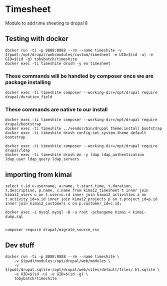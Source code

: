 # Timesheet

Module to add time sheeting to drupal 8

## Testing with docker

    docker run -ti -p 8888:8888 --rm --name timeshite -v $(pwd):/opt/drupal/web/modules/custom/timesheet -e UID=$(id -u) -e GID=$(id -g) tobybatch/timeshite
    docker exec -ti timeshite drush -y en timesheet

### These commands will be handled by composer once we are package installing

    docker exec -ti timeshite composer --working-dir=/opt/drupal require drupal/duration_field

### These commands are native to our install

    docker exec -ti timeshite composer --working-dir=/opt/drupal require drupal/bootstrap
    docker exec -ti timeshite ../vendor/bin/drupal theme:install bootstrap
    docker exec -ti timeshite drush config-set system.theme default bootstrap

    docker exec -ti timeshite composer --working-dir=/opt/drupal require drupal/ldap
    docker exec -ti timeshite drush en -y ldap ldap_authentication ldap_user ldap_query ldap_servers


## importing from kimai

    select t.id u.username, a.name, t.start_time, t.duration, t.description, p.name, c.name from kimai2_timesheet t inner join kimai2_users u on t.user=u.id inner join kimai2_activities a on t.activity_id=a.id inner join kimai2_projects p on t.project_id=p.id inner join kimai2_customers c on p.customer_id=c.id;

    docker exec -i mysql mysql -B -u root -pchangeme kimai < kimai-dump.sql


    composer require drupal/migrate_source_csv
 
## Dev stuff

    docker run -ti -p 8888:8888 --rm --name timeshite \
        -v $(pwd)/modules:/opt/drupal/web/modules \
        -v $(pwd)/drupal.sqlite:/opt/drupal/web/sites/default/files/.ht.sqlite \
        -e UID=$(id -u) -e GID=$(id -g) \
        tobybatch/timeshite

